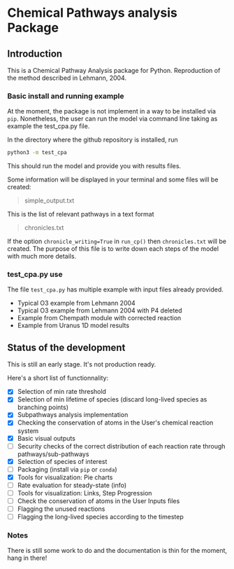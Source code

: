# Chemical Pathways analysis Package

## Introduction

This is a Chemical Pathway Analysis package for Python.
Reproduction of the method described in Lehmann, 2004.

### Basic install and running example

At the moment, the package is not implement in a way to be installed via ```pip```.
Nonetheless, the user can run the model via command line taking as example the test_cpa.py file.

In the directory where the github repository is installed, run

``` bash
python3 -m test_cpa
```

This should run the model and provide you with results files.

Some information will be displayed in your terminal and some files will be created:

>simple_output.txt

This is the list of relevant pathways in a text format

>chronicles.txt

If the option ```chronicle_writing=True``` in ```run_cp()``` then ```chronicles.txt``` will be created.
The purpose of this file is to write down each steps of the model with much more details.

### test_cpa.py use

The file ```test_cpa.py``` has multiple example with input files already provided.

* Typical O3 example from Lehmann 2004
* Typical O3 example from Lehmann 2004 with P4 deleted
* Example from Chempath module with corrected reaction
* Example from Uranus 1D model results

## Status of the development

This is still an early stage. It's not production ready.

Here's a short list of functionnality:

* [x] Selection of min rate threshold
* [x] Selection of min lifetime of species (discard long-lived species as branching points)
* [x] Subpathways analysis implementation
* [x] Checking the conservation of atoms in the User's chemical reaction system
* [x] Basic visual outputs
* [ ] Security checks of the correct distribution of each reaction rate through pathways/sub-pathways
* [x] Selection of species of interest
* [ ] Packaging (install via ```pip``` or ```conda```)
* [x] Tools for visualization: Pie charts
* [ ] Rate evaluation for steady-state (info)
* [ ] Tools for visualization: Links, Step Progression
* [ ] Check the conservation of atoms in the User Inputs files
* [ ] Flagging the unused reactions
* [ ] Flagging the long-lived species according to the timestep

### Notes

There is still some work to do and the documentation is thin for the moment, hang in there!
